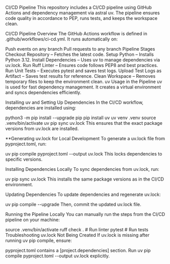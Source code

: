 CI/CD Pipeline
This repository includes a CI/CD pipeline using GitHub Actions and dependency management via astral uv. The pipeline ensures code quality in accordance to PEP, runs tests, and keeps the workspace clean.

CI/CD Pipeline Overview
The GitHub Actions workflow is defined in .github/workflows/ci-cd.yml. It runs automatically on:

Push events on any branch
Pull requests to any branch
Pipeline Stages
Checkout Repository – Fetches the latest code.
Setup Python – Installs Python 3.12.
Install Dependencies – Uses uv to manage dependencies via uv.lock.
Run Ruff Linter – Ensures code follows PEP8 and best practices.
Run Unit Tests – Executes pytest and saves test logs.
Upload Test Logs as Artifact – Saves test results for reference.
Clean Workspace – Removes temporary files to keep the environment clean.
uv Usage in the Pipeline
uv is used for fast dependency management. It creates a virtual environment and syncs dependencies efficiently.

Installing uv and Setting Up Dependencies
In the CI/CD workflow, dependencies are installed using:

python3 -m pip install --upgrade pip
pip install uv
uv venv .venv
source .venv/bin/activate
uv pip sync uv.lock
This ensures that the exact package versions from uv.lock are installed.

**Generating uv.lock for Local Development
To generate a uv.lock file from pyproject.toml, run:

uv pip compile pyproject.toml --output uv.lock
This locks dependencies to specific versions.

Installing Dependencies Locally
To sync dependencies from uv.lock, run:

uv pip sync uv.lock
This installs the same package versions as in the CI/CD environment.

Updating Dependencies
To update dependencies and regenerate uv.lock:

uv pip compile --upgrade
Then, commit the updated uv.lock file.

Running the Pipeline Locally
You can manually run the steps from the CI/CD pipeline on your machine:

source .venv/bin/activate
ruff check .  # Run linter
pytest  # Run tests
Troubleshooting
uv.lock Not Being Created
If uv.lock is missing after running uv pip compile, ensure:

pyproject.toml contains a [project.dependencies] section.
Run uv pip compile pyproject.toml --output uv.lock explicitly.